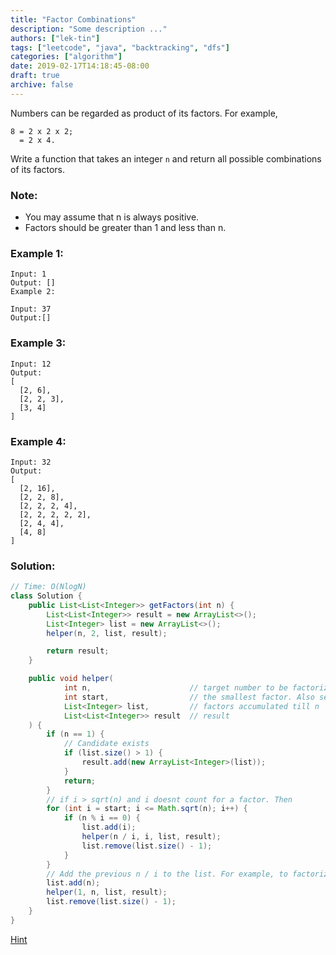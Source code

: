 ```yaml
---
title: "Factor Combinations"
description: "Some description ..."
authors: ["lek-tin"]
tags: ["leetcode", "java", "backtracking", "dfs"]
categories: ["algorithm"]
date: 2019-02-17T14:18:45-08:00
draft: true
archive: false
---
```

Numbers can be regarded as product of its factors. For example,
```
8 = 2 x 2 x 2;
  = 2 x 4.
```
Write a function that takes an integer `n` and return all possible combinations of its factors.

### Note:
- You may assume that n is always positive.
- Factors should be greater than 1 and less than n.
### Example 1:
```
Input: 1
Output: []
Example 2:

Input: 37
Output:[]
```
### Example 3:
```
Input: 12
Output:
[
  [2, 6],
  [2, 2, 3],
  [3, 4]
]
```
### Example 4:
```
Input: 32
Output:
[
  [2, 16],
  [2, 2, 8],
  [2, 2, 2, 4],
  [2, 2, 2, 2, 2],
  [2, 4, 4],
  [4, 8]
]
```
### Solution:
```java
// Time: O(NlogN)
class Solution {
    public List<List<Integer>> getFactors(int n) {
        List<List<Integer>> result = new ArrayList<>();
        List<Integer> list = new ArrayList<>();
        helper(n, 2, list, result);

        return result;
    }

    public void helper(
            int n,                      // target number to be factorized
            int start,                  // the smallest factor. Also serves to prevent duplicates like [2,2,3] and [2,3,2]
            List<Integer> list,         // factors accumulated till n
            List<List<Integer>> result  // result
    ) {
        if (n == 1) {
            // Candidate exists
            if (list.size() > 1) {
                result.add(new ArrayList<Integer>(list));
            }
            return;
        }
        // if i > sqrt(n) and i doesnt count for a factor. Then
        for (int i = start; i <= Math.sqrt(n); i++) {
            if (n % i == 0) {
                list.add(i);
                helper(n / i, i, list, result);
                list.remove(list.size() - 1);
            }
        }
        // Add the previous n / i to the list. For example, to factorize 64 = [2, 2, 2] + factorize(8)
        list.add(n);
        helper(1, n, list, result);
        list.remove(list.size() - 1);
    }
}
```
[Hint](https://www.cnblogs.com/grandyang/p/5332722.html)